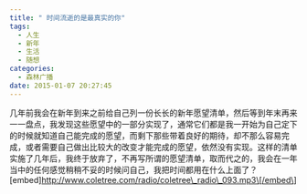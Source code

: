 ```yaml
---
title: " 时间流逝的是最真实的你"
tags:
  - 人生
  - 新年
  - 生活
  - 随想
categories:
  - 森林广播
date: 2015-01-07 20:27:45
---
```


几年前我会在新年到来之前给自己列一份长长的新年愿望清单，然后等到年末再来一一盘点，我发现这些愿望中的一部分实现了，通常它们都是我一开始为自己定下的时候就知道自己能完成的愿望，而剩下那些带着良好的期待，却不那么容易完成，或者需要自己做出比较大的改变才能完成的愿望，依然没有实现。这样的清单实施了几年后，我终于放弃了，不再写所谓的愿望清单，取而代之的，我会在一年当中的任何感觉稍稍不妥的时候问自己，我把时间都用在什么上面了？   \[embed\]http://www.coletree.com/radio/coletree\_radio\_093.mp3\[/embed\]